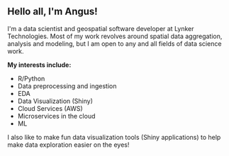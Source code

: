 ## Hello all, I'm Angus!

I'm a data scientist and geospatial software developer at Lynker Technologies. Most of my work revolves around spatial data aggregation, analysis and modeling, but I am open to any and all fields of data science work. 

**My interests include:**
- R/Python
- Data preprocessing and ingestion
- EDA
- Data Visualization (Shiny)
- Cloud Services (AWS)
- Microservices in the cloud
- ML

I also like to make fun data visualization tools (Shiny applications) to help make data exploration easier on the eyes!

<!--
**anguswg-ucsb/anguswg-ucsb** is a ✨ _special_ ✨ repository because its `README.md` (this file) appears on your GitHub profile.

Here are some ideas to get you started:

- 🔭 I’m currently working on ...
- 🌱 I’m currently learning ...
- 👯 I’m looking to collaborate on ...
- 🤔 I’m looking for help with ...
- 💬 Ask me about ...
- 📫 How to reach me: ...
- 😄 Pronouns: ...
- ⚡ Fun fact: ...
-->
